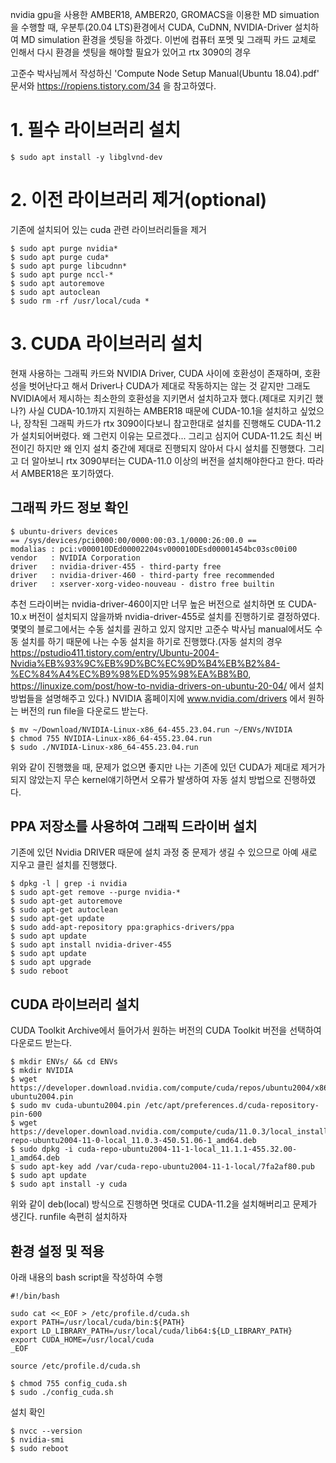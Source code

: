 nvidia gpu을 사용한 AMBER18, AMBER20, GROMACS을 이용한 MD simuation을 수행할 때, 우분투(20.04 LTS)환경에서 CUDA, CuDNN, NVIDIA-Driver 설치하여 MD simulation 환경을 셋팅을 하겠다. 
이번에 컴퓨터 포멧 및 그래픽 카드 교체로 인해서 다시 환경을 셋팅을 해야할 필요가 있어고 rtx 3090의 경우 

고준수 박사님께서 작성하신 'Compute Node Setup Manual(Ubuntu 18.04).pdf' 문서와 https://ropiens.tistory.com/34 을 참고하였다.

# 1. 필수 라이브러리 설치

    $ sudo apt install -y libglvnd-dev

# 2. 이전 라이브러리 제거(optional)
기존에 설치되어 있는 cuda 관련 라이브러리들을 제거 
    
    $ sudo apt purge nvidia*
    $ sudo apt purge cuda*
    $ sudo apt purge libcudnn*
    $ sudo apt purge nccl-*
    $ sudo apt autoremove
    $ sudo apt autoclean
    $ sudo rm -rf /usr/local/cuda *

# 3. CUDA 라이브러리 설치
현재 사용하는 그래픽 카드와 NVIDIA Driver, CUDA 사이에 호환성이 존재하며, 호환성을 벗어난다고 해서 Driver나 CUDA가 제대로 작동하지는 않는 것 같지만 그래도 NVIDIA에서 제시하는 최소한의 호환성을 지키면서 설치하고자 했다.(제대로 지키긴 했나?) 사실 CUDA-10.1까지 지원하는 AMBER18 때문에 CUDA-10.1을 설치하고 싶었으나, 장착된 그래픽 카드가 rtx 3090이다보니 참고한대로 설치를 진행해도 CUDA-11.2가 설치되어버렸다. 왜 그런지 이유는 모르겠다... 그리고 심지어 CUDA-11.2도 최신 버전이긴 하지만 왜 인지 설치 중간에 제대로 진행되지 않아서 다시 설치를 진행했다. 
그리고 더 알아보니 rtx 3090부터는 CUDA-11.0 이상의 버전을 설치해야한다고 한다. 따라서 AMBER18은 포기하였다. 
 
## 그래픽 카드 정보 확인
 
    $ ubuntu-drivers devices
    == /sys/devices/pci0000:00/0000:00:03.1/0000:26:00.0 ==
    modalias : pci:v000010DEd00002204sv000010DEsd00001454bc03sc00i00
    vendor   : NVIDIA Corporation
    driver   : nvidia-driver-455 - third-party free
    driver   : nvidia-driver-460 - third-party free recommended
    driver   : xserver-xorg-video-nouveau - distro free builtin

추천 드라이버는 nvidia-driver-460이지만 너무 높은 버전으로 설치하면 또 CUDA-10.x 버전이 설치되지 않을까봐 nvidia-driver-455로 설치를 진행하기로 결정하였다. 
몇몇의 블로그에서는 수동 설치를 권하고 있지 않지만 고준수 박사님 manual에서도 수동 설치를 하기 때문에 나는 수동 설치을 하기로 진행했다.(자동 설치의 경우 https://pstudio411.tistory.com/entry/Ubuntu-2004-Nvidia%EB%93%9C%EB%9D%BC%EC%9D%B4%EB%B2%84-%EC%84%A4%EC%B9%98%ED%95%98%EA%B8%B0, https://linuxize.com/post/how-to-nvidia-drivers-on-ubuntu-20-04/ 에서 설치 방법들을 설명해주고 있다.)
NVIDIA 홈페이지에 www.nvidia.com/drivers 에서 원하는 버전의 run file을 다운로드 받는다.

    $ mv ~/Download/NVIDIA-Linux-x86_64-455.23.04.run ~/ENVs/NVIDIA
    $ chmod 755 NVIDIA-Linux-x86_64-455.23.04.run
    $ sudo ./NVIDIA-Linux-x86_64-455.23.04.run
위와 같이 진행했을 때, 문제가 없으면 좋지만 나는 기존에 있던 CUDA가 제대로 제거가 되지 않았는지 무슨 kernel얘기하면서 오류가 발생하여 자동 설치 방법으로 진행하였다.


##  PPA 저장소를 사용하여 그래픽 드라이버 설치
기존에 있던 Nvidia DRIVER 때문에 설치 과정 중 문제가 생길 수 있으므로 아예 새로 지우고 클린 설치를 진행했다. 
    
    $ dpkg -l | grep -i nvidia
    $ sudo apt-get remove --purge nvidia-*
    $ sudo apt-get autoremove
    $ sudo apt-get autoclean
    $ sudo apt-get update
    $ sudo add-apt-repository ppa:graphics-drivers/ppa
    $ sudo apt update
    $ sudo apt install nvidia-driver-455
    $ sudo apt update
    $ sudo apt upgrade
    $ sudo reboot
    

## CUDA 라이브러리 설치
CUDA Toolkit Archive에서 들어가서 원하는 버전의 CUDA Toolkit 버전을 선택하여 다운로드 받는다.
    
    $ mkdir ENVs/ && cd ENVs
    $ mkdir NVIDIA
    $ wget https://developer.download.nvidia.com/compute/cuda/repos/ubuntu2004/x86_64/cuda-ubuntu2004.pin
    $ sudo mv cuda-ubuntu2004.pin /etc/apt/preferences.d/cuda-repository-pin-600
    $ wget https://developer.download.nvidia.com/compute/cuda/11.0.3/local_installers/cuda-repo-ubuntu2004-11-0-local_11.0.3-450.51.06-1_amd64.deb
    $ sudo dpkg -i cuda-repo-ubuntu2004-11-1-local_11.1.1-455.32.00-1_amd64.deb
    $ sudo apt-key add /var/cuda-repo-ubuntu2004-11-1-local/7fa2af80.pub
    $ sudo apt update
    $ sudo apt install -y cuda 
위와 같이 deb(local) 방식으로 진행하면 멋대로 CUDA-11.2을 설치해버리고 문제가 생긴다. runfile 속편히 설치하자
    

## 환경 설정 및 적용
아래 내용의 bash script을 작성하여 수행
```
#!/bin/bash

sudo cat <<_EOF > /etc/profile.d/cuda.sh
export PATH=/usr/local/cuda/bin:${PATH}
export LD_LIBRARY_PATH=/usr/local/cuda/lib64:${LD_LIBRARY_PATH}
export CUDA_HOME=/usr/local/cuda
_EOF

source /etc/profile.d/cuda.sh
```

    $ chmod 755 config_cuda.sh
    $ sudo ./config_cuda.sh

 설치 확인
 
    $ nvcc --version
    $ nvidia-smi
    $ sudo reboot




